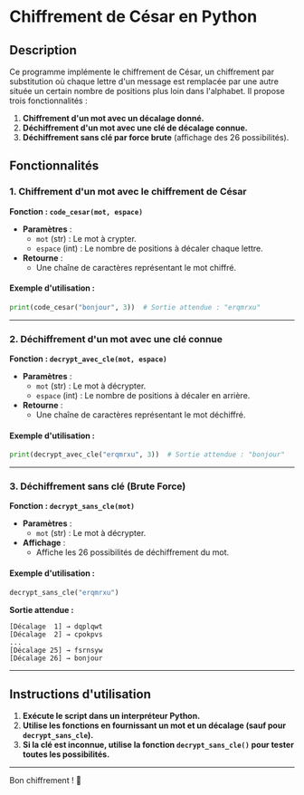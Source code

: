 # Chiffrement de César en Python

## Description
Ce programme implémente le chiffrement de César, un chiffrement par substitution où chaque lettre d'un message est remplacée par une autre située un certain nombre de positions plus loin dans l'alphabet. Il propose trois fonctionnalités :

1. **Chiffrement d'un mot avec un décalage donné.**
2. **Déchiffrement d'un mot avec une clé de décalage connue.**
3. **Déchiffrement sans clé par force brute** (affichage des 26 possibilités).

## Fonctionnalités

### 1. Chiffrement d'un mot avec le chiffrement de César
**Fonction : `code_cesar(mot, espace)`**

- **Paramètres** :
  - `mot` (str) : Le mot à crypter.
  - `espace` (int) : Le nombre de positions à décaler chaque lettre.
- **Retourne** :
  - Une chaîne de caractères représentant le mot chiffré.

#### **Exemple d'utilisation** :
```python
print(code_cesar("bonjour", 3))  # Sortie attendue : "erqmrxu"
```

---

### 2. Déchiffrement d'un mot avec une clé connue
**Fonction : `decrypt_avec_cle(mot, espace)`**

- **Paramètres** :
  - `mot` (str) : Le mot à décrypter.
  - `espace` (int) : Le nombre de positions à décaler en arrière.
- **Retourne** :
  - Une chaîne de caractères représentant le mot déchiffré.

#### **Exemple d'utilisation** :
```python
print(decrypt_avec_cle("erqmrxu", 3))  # Sortie attendue : "bonjour"
```

---

### 3. Déchiffrement sans clé (Brute Force)
**Fonction : `decrypt_sans_cle(mot)`**

- **Paramètres** :
  - `mot` (str) : Le mot à décrypter.
- **Affichage** :
  - Affiche les 26 possibilités de déchiffrement du mot.

#### **Exemple d'utilisation** :
```python
decrypt_sans_cle("erqmrxu")
```
**Sortie attendue :**
```
[Décalage  1] → dqplqwt
[Décalage  2] → cpokpvs
...
[Décalage 25] → fsrnsyw
[Décalage 26] → bonjour
```

---

## Instructions d'utilisation

1. **Exécute le script dans un interpréteur Python.**
2. **Utilise les fonctions en fournissant un mot et un décalage (sauf pour `decrypt_sans_cle`).**
3. **Si la clé est inconnue, utilise la fonction `decrypt_sans_cle()` pour tester toutes les possibilités.**

---

Bon chiffrement ! 🔐

